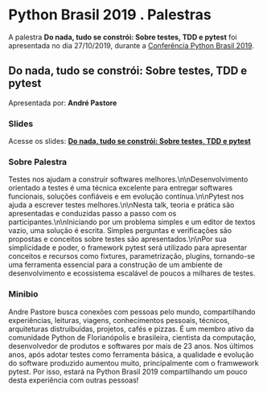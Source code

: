 # Python Brasil 2019 . Palestras


A palestra **Do nada, tudo se constrói: Sobre testes, TDD e pytest** foi apresentada no dia 27/10/2019, durante a [Conferência Python Brasil 2019](http://2019.pythonbrasil.org.br).


## Do nada, tudo se constrói: Sobre testes, TDD e pytest
Apresentada por: **André Pastore**

### Slides
Acesse os slides: **[Do nada, tudo se constrói: Sobre testes, TDD e pytest](./pybr2019-andre-pastore-do-nada-tudo-se-constroi.pdf)**


### Sobre Palestra
Testes nos ajudam a construir softwares melhores.\\n\\nDesenvolvimento orientado a testes é uma técnica excelente para entregar softwares funcionais, soluções confiáveis e em evolução contínua.\\n\\nPytest nos ajuda a escrever testes melhores.\\n\\nNesta talk, teoria e prática são apresentadas e conduzidas passo a passo com os participantes.\\n\\nIniciando por um problema simples e um editor de textos vazio, uma solução é escrita. Simples perguntas e verificações são propostas e conceitos sobre testes são apresentados.\\n\\nPor sua simplicidade e poder, o framework pytest será utilizado para apresentar conceitos e recursos como fixtures, parametrização, plugins, tornando-se uma ferramenta essencial para a construção de um ambiente de desenvolvimento e ecossistema escalável de poucos a milhares de testes.



### Minibio
Andre Pastore busca conexões com pessoas pelo mundo, compartilhando experiências, leituras, viagens, conhecimentos pessoais, técnicos, arquiteturas distruibuídas, projetos, cafés e pizzas. É um membro ativo da comunidade Python de Florianópolis e brasileira, cientista da computação, desenvolvedor de produtos e softwares por mais de 23 anos. Nos últimos anos, após adotar testes como ferramenta básica, a qualidade e evolução do software produzido aumentou muito, principalmente com o framwework pytest. Por isso, estará na Python Brasil 2019 compartilhando um pouco desta experiência com outras pessoas!


